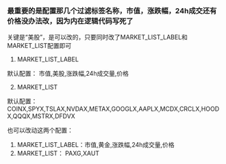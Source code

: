 


### 最重要的是配置那几个过滤标签名称，市值，涨跌幅，24h成交还有价格没办法改，因为内在逻辑代码写死了

关键是“美股”，是可以改的，只要同时改了MARKET_LIST_LABEL和MARKET_LIST配置即可

1. MARKET_LIST_LABEL

默认配置： 市值,美股,涨跌幅,24h成交量,价格	

2. MARKET_LIST

默认配置： COINX,SPYX,TSLAX,NVDAX,METAX,GOOGLX,AAPLX,MCDX,CRCLX,HOODX,QQQX,MSTRX,DFDVX

也可以改动这两个配置：

1. MARKET_LIST_LABEL：市值,黄金,涨跌幅,24h成交量,价格	
2. MARKET_LIST： PAXG,XAUT


